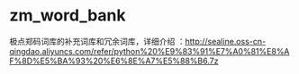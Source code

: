 # zm_word_bank
极点郑码词库的补充词库和冗余词库，详细介绍 ：http://sealine.oss-cn-qingdao.aliyuncs.com/refer/python%20%E9%83%91%E7%A0%81%E8%AF%8D%E5%BA%93%20%E6%8E%A7%E5%88%B6.7z

